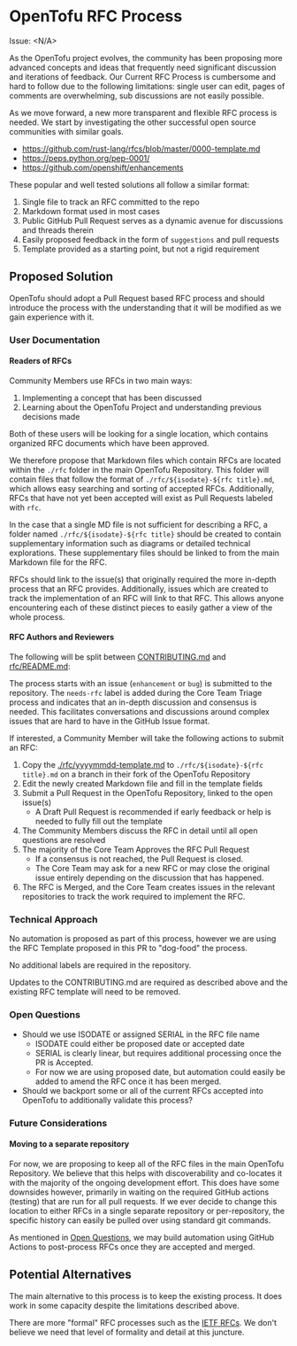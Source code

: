 # OpenTofu RFC Process

Issue: <N/A>

As the OpenTofu project evolves, the community has been proposing more advanced concepts and ideas that frequently need significant discussion and iterations of feedback. Our Current RFC Process is cumbersome and hard to follow due to the following limitations: single user can edit, pages of comments are overwhelming, sub discussions are not easily possible.

As we move forward, a new more transparent and flexible RFC process is needed. We start by investigating the other successful open source communities with similar goals.
* https://github.com/rust-lang/rfcs/blob/master/0000-template.md
* https://peps.python.org/pep-0001/
* https://github.com/openshift/enhancements

These popular and well tested solutions all follow a similar format:
1. Single file to track an RFC committed to the repo
2. Markdown format used in most cases
3. Public GitHub Pull Request serves as a dynamic avenue for discussions and threads therein
4. Easily proposed feedback in the form of `suggestions` and pull requests
5. Template provided as a starting point, but not a rigid requirement

## Proposed Solution

OpenTofu should adopt a Pull Request based RFC process and should introduce the process with the understanding that it will be modified as we gain experience with it.

### User Documentation

#### Readers of RFCs

Community Members use RFCs in two main ways:
1. Implementing a concept that has been discussed
2. Learning about the OpenTofu Project and understanding previous decisions made

Both of these users will be looking for a single location, which contains organized RFC documents which have been approved.

We therefore propose that Markdown files which contain RFCs are located within the `./rfc` folder in the main OpenTofu Repository. This folder will contain files that follow the format of `./rfc/${isodate}-${rfc title}.md`, which allows easy searching and sorting of accepted RFCs. Additionally, RFCs that have not yet been accepted will exist as Pull Requests labeled with `rfc`.

In the case that a single MD file is not sufficient for describing a RFC, a folder named `./rfc/${isodate}-${rfc title}` should be created to contain supplementary information such as diagrams or detailed technical explorations. These supplementary files should be linked to from the main Markdown file for the RFC.

RFCs should link to the issue(s) that originally required the more in-depth process that an RFC provides. Additionally, issues which are created to track the implementation of an RFC will link to that RFC. This allows anyone encountering each of these distinct pieces to easily gather a view of the whole process.

#### RFC Authors and Reviewers

The following will be split between [CONTRIBUTING.md](../CONTRIBUTING.md) and [rfc/README.md](./README.md):

The process starts with an issue (`enhancement` or `bug`) is submitted to the repository. The `needs-rfc` label is added during the Core Team Triage process and indicates that an in-depth discussion and consensus is needed. This facilitates conversations and discussions around complex issues that are hard to have in the GitHub Issue format.

If interested, a Community Member will take the following actions to submit an RFC:
1. Copy the [./rfc/yyyymmdd-template.md](link) to `./rfc/${isodate}-${rfc title}.md` on a branch in their fork of the OpenTofu Repository
2. Edit the newly created Markdown file and fill in the template fields
3. Submit a Pull Request in the OpenTofu Repository, linked to the open issue(s)
   - A Draft Pull Request is recommended if early feedback or help is needed to fully fill out the template
4. The Community Members discuss the RFC in detail until all open questions are resolved
5. The majority of the Core Team Approves the RFC Pull Request
   - If a consensus is not reached, the Pull Request is closed.
   - The Core Team may ask for a new RFC or may close the original issue entirely depending on the discussion that has happened.
6. The RFC is Merged, and the Core Team creates issues in the relevant repositories to track the work required to implement the RFC.

### Technical Approach

No automation is proposed as part of this process, however we are using the RFC Template proposed in this PR to "dog-food" the process.

No additional labels are required in the repository.

Updates to the CONTRIBUTING.md are required as described above and the existing RFC template will need to be removed.

### Open Questions

* Should we use ISODATE or assigned SERIAL in the RFC file name
  - ISODATE could either be proposed date or accepted date
  - SERIAL is clearly linear, but requires additional processing once the PR is Accepted.
  - For now we are using proposed date, but automation could easily be added to amend the RFC once it has been merged.
* Should we backport some or all of the current RFCs accepted into OpenTofu to additionally validate this process?

### Future Considerations

#### Moving to a separate repository

For now, we are proposing to keep all of the RFC files in the main OpenTofu Repository. We believe that this helps with discoverability and co-locates it with the majority of the ongoing development effort. This does have some downsides however, primarily in waiting on the required GitHub actions (testing) that are run for all pull requests. If we ever decide to change this location to either RFCs in a single separate repository or per-repository, the specific history can easily be pulled over using standard git commands.

As mentioned in [Open Questions](#Open-Questions), we may build automation using GitHub Actions to post-process RFCs once they are accepted and merged.

## Potential Alternatives

The main alternative to this process is to keep the existing process. It does work in some capacity despite the limitations described above.

There are more "formal" RFC processes such as the [IETF RFCs](https://en.wikipedia.org/wiki/List_of_RFCs). We don't believe we need that level of formality and detail at this juncture.
